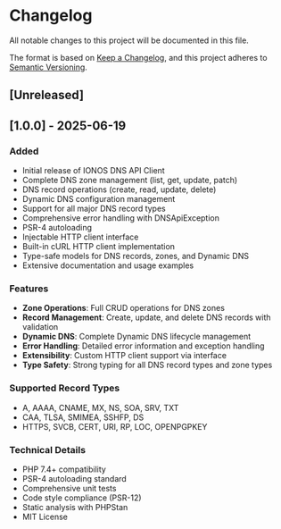 # Changelog

All notable changes to this project will be documented in this file.

The format is based on [Keep a Changelog](https://keepachangelog.com/en/1.0.0/),
and this project adheres to [Semantic Versioning](https://semver.org/spec/v2.0.0.html).

## [Unreleased]

## [1.0.0] - 2025-06-19

### Added
- Initial release of IONOS DNS API Client
- Complete DNS zone management (list, get, update, patch)
- DNS record operations (create, read, update, delete)
- Dynamic DNS configuration management
- Support for all major DNS record types
- Comprehensive error handling with DNSApiException
- PSR-4 autoloading
- Injectable HTTP client interface
- Built-in cURL HTTP client implementation
- Type-safe models for DNS records, zones, and Dynamic DNS
- Extensive documentation and usage examples

### Features
- **Zone Operations**: Full CRUD operations for DNS zones
- **Record Management**: Create, update, and delete DNS records with validation
- **Dynamic DNS**: Complete Dynamic DNS lifecycle management
- **Error Handling**: Detailed error information and exception handling
- **Extensibility**: Custom HTTP client support via interface
- **Type Safety**: Strong typing for all DNS record types and zone types

### Supported Record Types
- A, AAAA, CNAME, MX, NS, SOA, SRV, TXT
- CAA, TLSA, SMIMEA, SSHFP, DS
- HTTPS, SVCB, CERT, URI, RP, LOC, OPENPGPKEY

### Technical Details
- PHP 7.4+ compatibility
- PSR-4 autoloading standard
- Comprehensive unit tests
- Code style compliance (PSR-12)
- Static analysis with PHPStan
- MIT License
